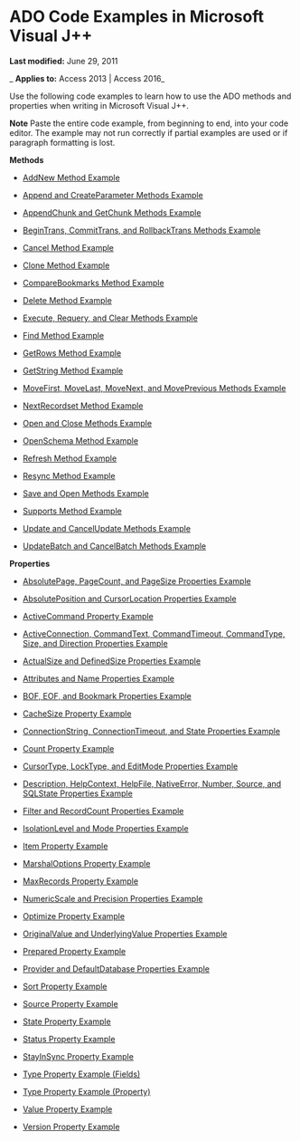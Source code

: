 
# ADO Code Examples in Microsoft Visual J++

 **Last modified:** June 29, 2011

 _ **Applies to:** Access 2013 | Access 2016_

Use the following code examples to learn how to use the ADO methods and properties when writing in Microsoft Visual J++.


 **Note**  Paste the entire code example, from beginning to end, into your code editor. The example may not run correctly if partial examples are used or if paragraph formatting is lost.

 **Methods**

- [AddNew Method Example](25924e0d-8cfb-13c3-0a56-0a6feb2787be.md)
    
- [Append and CreateParameter Methods Example](efd5da94-4fcb-1c05-a3ef-e73a84c91ca8.md)
    
- [AppendChunk and GetChunk Methods Example](c2d940a4-9954-0282-9438-6a1b1241e38d.md)
    
- [BeginTrans, CommitTrans, and RollbackTrans Methods Example](8c1ca470-792e-4792-8913-fa7d3b46218f.md)
    
- [Cancel Method Example](319a7894-9e79-a55a-0007-bd5a581ea58f.md)
    
- [Clone Method Example](8d8ac6dc-af73-1e42-fcc2-0c51709ad580.md)
    
- [CompareBookmarks Method Example](f36f77ec-e51a-41dc-961f-0ec3166155bd.md)
    
- [Delete Method Example](052238ed-86e1-c104-2be6-4bbf45474db5.md)
    
- [Execute, Requery, and Clear Methods Example](00210f2e-7454-25c7-a035-68344868fe11.md)
    
- [Find Method Example](622abf93-01f2-7721-4ca5-54c2c773089b.md)
    
- [GetRows Method Example](60f7d621-3a9d-167e-8798-aeb2a881d975.md)
    
- [GetString Method Example](83d5ab6d-a092-f8ed-81e7-b93922cda93d.md)
    
- [MoveFirst, MoveLast, MoveNext, and MovePrevious Methods Example](6dffcfa5-9a63-e289-28c6-9d9ff2a7b2ff.md)
    
- [NextRecordset Method Example](1803ce0e-43a6-0571-5703-525f1d2e29ea.md)
    
- [Open and Close Methods Example](bdcf4a4a-2f70-ef83-7ab2-39d5625fc7aa.md)
    
- [OpenSchema Method Example](a76f2c21-d535-a1f5-c541-adaab21c87d0.md)
    
- [Refresh Method Example](f77a2944-1fcc-4816-8780-feeaae18e5f2.md)
    
- [Resync Method Example](f8394f26-7a56-a342-ef99-9b32a3f8ebf5.md)
    
- [Save and Open Methods Example](15ad340a-2d32-3656-25d1-5c3927b9fed2.md)
    
- [Supports Method Example](a46aa1b3-9b2b-b7ce-6a03-b1cf1a74294a.md)
    
- [Update and CancelUpdate Methods Example](a177544a-485d-8102-e956-2e223ef5bfa3.md)
    
- [UpdateBatch and CancelBatch Methods Example](d016c328-e0e2-9b5b-0ac2-e8a00c2c7b1d.md)
    
 **Properties**

- [AbsolutePage, PageCount, and PageSize Properties Example](6cdf3880-1d77-5826-1d7b-7bf61a886d1b.md)
    
- [AbsolutePosition and CursorLocation Properties Example](38872022-8a65-680f-20af-086e4d9d7b6a.md)
    
- [ActiveCommand Property Example](e7ec73de-1097-ea57-9bdd-27c56263c943.md)
    
- [ActiveConnection, CommandText, CommandTimeout, CommandType, Size, and Direction Properties Example](80e69c20-4bad-c036-3b41-cec9d19e37dd.md)
    
- [ActualSize and DefinedSize Properties Example](3a25d3b7-df53-66c1-6141-d51cd57aca96.md)
    
- [Attributes and Name Properties Example](ad3fe113-ad14-2df3-ec41-c24e6d2b1b21.md)
    
- [BOF, EOF, and Bookmark Properties Example](68e6fcc5-506a-9064-3e7c-9ce3d64371aa.md)
    
- [CacheSize Property Example](f51cbf17-2944-91ea-b233-18a897ab8f1f.md)
    
- [ConnectionString, ConnectionTimeout, and State Properties Example](88b3f95e-0e46-7cbb-8086-d583319a6628.md)
    
- [Count Property Example](749de00a-7530-ea04-558c-34277c4d2f61.md)
    
- [CursorType, LockType, and EditMode Properties Example](bfe87584-4909-8974-b207-4a0c363c5155.md)
    
- [Description, HelpContext, HelpFile, NativeError, Number, Source, and SQLState Properties Example](daa3ff89-9f7f-f832-479e-bbb51c918ae8.md)
    
- [Filter and RecordCount Properties Example](cf062f99-f935-6bf3-a245-fa345ead78db.md)
    
- [IsolationLevel and Mode Properties Example](cb2e177c-c60c-b3ca-7de2-cbe2519d1e63.md)
    
- [Item Property Example](be6f14f1-5d3e-6b13-00fc-cfea12e89dcf.md)
    
- [MarshalOptions Property Example](3c565ed1-1a60-77f5-7c69-ceb28027cb40.md)
    
- [MaxRecords Property Example](db8c1187-5e15-2c8a-6308-3468c113d962.md)
    
- [NumericScale and Precision Properties Example](9b6fc40c-b740-ede0-d69d-546eb5d40c95.md)
    
- [Optimize Property Example](d4ac9ae3-3304-addf-0292-7af4ed4fdbc2.md)
    
- [OriginalValue and UnderlyingValue Properties Example](622d0356-e33d-4378-df5e-8f15fa91d260.md)
    
- [Prepared Property Example](4b8402c2-9604-aaba-ba75-43161a8df9c8.md)
    
- [Provider and DefaultDatabase Properties Example](babd3c3c-bb6e-46ce-88f2-ef2810d798fd.md)
    
- [Sort Property Example](29f34b9d-a75a-baa3-2505-ebd70e71950f.md)
    
- [Source Property Example](cfe6293f-19b7-cc57-c53a-611f841273a5.md)
    
- [State Property Example](7de6b4c1-b761-4060-7d97-6207542c202d.md)
    
- [Status Property Example](bdfc1b26-b384-e7e5-ff4b-d63ed62f70ca.md)
    
- [StayInSync Property Example](e9e0fcc7-07b6-c433-7c4c-478fc69eacaf.md)
    
- [Type Property Example (Fields)](http://msdn.microsoft.com/library/ee010723-d429-e190-e8e2-b1d8c2cfcb3a%28Office.15%29.aspx)
    
- [Type Property Example (Property)](http://msdn.microsoft.com/library/405f1769-f661-24e7-22db-0c725ee55576%28Office.15%29.aspx)
    
- [Value Property Example](1894c483-f5b0-c83e-35fb-c975ca867fc9.md)
    
- [Version Property Example](c4f007b8-177d-967e-7f3b-a8945264099b.md)
    
